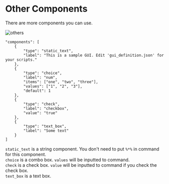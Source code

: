 # Other Components
There are more components you can use.

![others](https://user-images.githubusercontent.com/69258547/171445898-7b696c95-a081-4a3a-aa66-71b8265f64d8.png)

```
"components": [
    {
        "type": "static_text",
        "label": "This is a sample GUI. Edit 'gui_definition.json' for your scripts."
    },
    {
        "type": "choice",
        "label": "num",
        "items": ["one", "two", "three"],
        "values": ["1", "2", "3"],
        "default": 1
    },
    {
        "type": "check",
        "label": "checkbox",
        "value": "true"
    },
    {
        "type": "text_box",
        "label": "Some text"
    }
]
```

`static_text` is a string component. You don't need to put `%*%` in command for this component.<br>
`choice` is a combo box. `values` will be inputted to command.<br>
`check` is a check box. `value` will be inputted to command if you check the check box.<br>
`text_box` is a text box.

